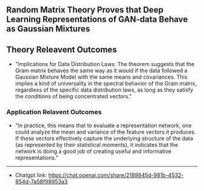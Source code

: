 ## Random Matrix Theory Proves that Deep Learning Representations of GAN-data Behave as Gaussian Mixtures

## Theory Releavent Outcomes
+ "Implications for Data Distribution Laws: The theorem suggests that the Gram matrix behaves the same way as it would if the data followed a Gaussian
   Mixture Model with the same means and covariances. This implies a kind of universality in the spectral behavior of the Gram matrix,
   regardless of the specific data distribution laws, as long as they satisfy the conditions of being concentrated vectors."
### Application Relavent Outcomes
+ "In practice, this means that to evaluate a representation network, one could analyze the mean and variance of the feature vectors it produces. 
If these vectors effectively capture the underlying structure of the data (as represented by their statistical moments),
it indicates that the network is doing a good job of creating useful and informative representations."

---

+ Chatgpt link: https://chat.openai.com/share/2189845d-981b-4532-854d-7a58f98953a3
